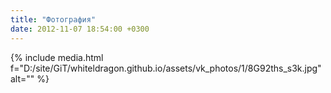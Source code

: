 ```yaml
---
title: "Фотография"
date: 2012-11-07 18:54:00 +0300
---
```



{% include media.html f="D:/site/GiT/whiteldragon.github.io/assets/vk_photos/1/8G92ths_s3k.jpg" alt="" %}
